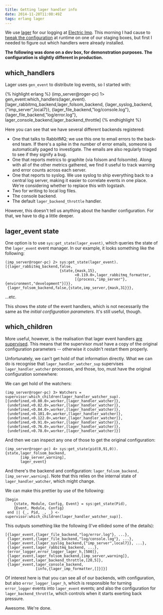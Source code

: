 ```yaml
---
title: Getting lager handler info
date: 2014-11-28T11:08:49Z
tags: erlang lager
---
```


We use [lager](https://github.com/basho/lager) for our logging at [Electric Imp](http://www.electricimp.com).
This morning I had cause to [tweak the
configuration](http://blog.differentpla.net/blog/2014/05/10/adding-lager-handlers-at-runtime/)
at runtime on one of our staging boxes, but first I needed to figure out which
handlers were already installed.

**The following was done on a dev box, for demonstration purposes. The
configuration is slightly different in production.**

## which_handlers

Lager uses `gen_event` to distribute log events, so I started with:

{% highlight erlang %}
    (imp_server@roger-pc) 1> gen_event:which_handlers(lager_event).
    [lager_rabbitmq_backend,lager_folsom_backend,
     {lager_syslog_backend,{"imp_server",local7}},
     {lager_file_backend,"log/console.log"},
     {lager_file_backend,"log/error.log"},
     lager_console_backend,lager_backend_throttle]
{% endhighlight %}

Here you can see that we have several different backends registered:

 * One that talks to RabbitMQ; we use this one to email errors to the back-end
   team. If there's a spike in the number of error emails, someone is
   automatically paged to investigate. The emails are also regularly triaged to
   see if they signify a bug.
 * One that reports metrics to graphite (via folsom and folsomite).  Along with
   all of the other metrics gathered, we find it useful to track warning and
   error counts across each server.
 * One that reports to syslog. We use syslog to ship everything back to a
   central log server, making it easier to correlate events in one place. We're
   considering whether to replace this with logstash.
 * Two for writing to local log files.
 * The console backend.
 * The default `lager_backend_throttle` handler.

However, this doesn't tell us anything about the handler configuration. For
that, we have to dig a little deeper.

## lager_event state

One option is to use `sys:get_state(lager_event)`, which queries the state of
the `lager_event` event manager. In our example, it looks something like the
following:

    (imp_server@roger-pc) 2> sys:get_state(lager_event).
    [{lager_rabbitmq_backend,false,
                             {state,{mask,15},
                                    <0.119.0>,lager_rabbitmq_formatter,
                                    [{process,"imp_server"},{environment,"development"}]}},
     {lager_folsom_backend,false,{state,imp_server,{mask,31}}},

...etc.

This shows the *state* of the event handlers, which is not necessarily the same
as the *initial configuration parameters*. It's still useful, though.

## which_children

More useful, however, is the realisation that lager event handlers [are
supervised](http://blog.differentpla.net/blog/2014/11/07/erlang-sup-event/).
This means that the supervisor *must* have a copy of the original configuration
parameters -- otherwise it couldn't restart them properly.

Unfortunately, we can't get hold of that information directly. What we can do
is recognise that `lager_handler_watcher_sup` supervises
`lager_handler_watcher` processes, and those, too, must have the original
configuration somewhere:

We can get hold of the watchers:

    (imp_server@roger-pc) 3> Watchers = supervisor:which_children(lager_handler_watcher_sup).
    [{undefined,<0.80.0>,worker,[lager_handler_watcher]},
     {undefined,<0.82.0>,worker,[lager_handler_watcher]},
     {undefined,<0.84.0>,worker,[lager_handler_watcher]},
     {undefined,<0.101.0>,worker,[lager_handler_watcher]},
     {undefined,<0.122.0>,worker,[lager_handler_watcher]},
     {undefined,<0.91.0>,worker,[lager_handler_watcher]},
     {undefined,<0.76.0>,worker,[lager_handler_watcher]},
     {undefined,<0.78.0>,worker,[lager_handler_watcher]}]

And then we can inspect any one of those to get the original configuration:

    (imp_server@roger-pc) 4> sys:get_state(pid(0,91,0)).
    {state,lager_folsom_backend,
           [imp_server,warning],
           lager_event}

And there's the backend and configuration:
`lager_folsom_backend,[imp_server,warning]`. Note that this relies on the
internal state of `lager_handler_watcher`, which might change.

We can make this prettier by use of the following:

    [begin
        {state, Module, Config, Event} = sys:get_state(Pid),
        {Event, Module, Config}
     end || {_, Pid, _, _} <- supervisor:which_children(lager_handler_watcher_sup)].

This outputs something like the following (I've ellided some of the details):

    [{lager_event,{lager_file_backend,"log/error.log"}, ...},
     {lager_event,{lager_file_backend,"log/console.log"}, ...},
     {lager_event,{lager_syslog_backend,{"imp_server",local7}}, ...},
     {lager_event,lager_rabbitmq_backend, ...},
     {error_logger,error_logger_lager_h,[500]},
     {lager_event,lager_folsom_backend,[imp_server,warning]},
     {lager_event,lager_backend_throttle,[20,5]},
     {lager_event,lager_console_backend,
                  [info,{lager_imp_formatter,[]}]}]

Of interest here is that you can see all of our backends, with configuration,
but also `error_logger_lager_h`, which is responsible for turning
`error_logger` events into `lager_event` events; and also the configuration for
`lager_backend_throttle`, which controls when it starts exerting back pressure.

Awesome. We're done.

